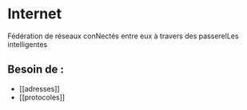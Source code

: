 # Internet
Fédération de réseaux conNectés entre eux à travers des passerelLes intelligentes


## Besoin de :
- [[adresses]]
- [[protocoles]]

